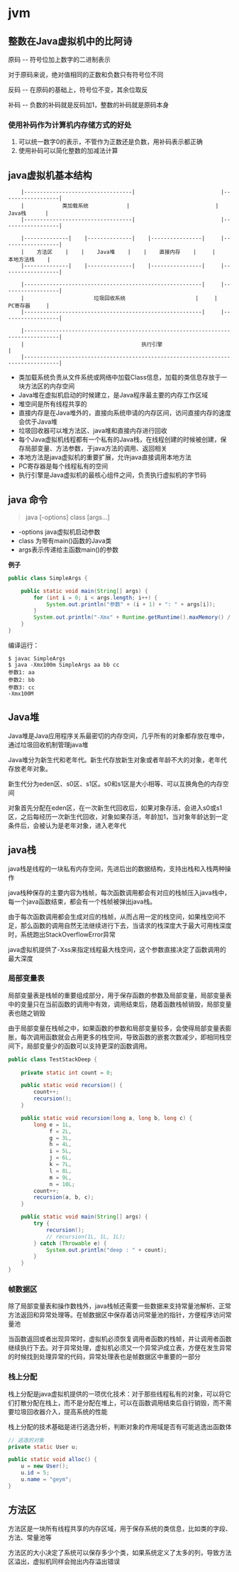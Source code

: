 # jvm

## 整数在Java虚拟机中的比阿诗

原码 -- 符号位加上数字的二进制表示

对于原码来说，绝对值相同的正数和负数只有符号位不同

反码 -- 在原码的基础上，符号位不变，其余位取反

补码 -- 负数的补码就是反码加1，整数的补码就是原码本身


### 使用补码作为计算机内存储方式的好处

1. 可以统一数字0的表示，不管作为正数还是负数，用补码表示都正确
2. 使用补码可以简化整数的加减法计算

## java虚拟机基本结构
```
    |----------------------------------|                           |------------------|
    |            类加载系统            |                           |      Java栈      |
    |----------------------------------|                           |------------------|

    |--------------|    |--------------|    |----------------|     |------------------|
    |    方法区    |    |    Java堆    |    |    直接内存    |     |    本地方法栈    |
    |--------------|    |--------------|    |----------------|     |------------------|
	
    |--------------------------------------------------------|     |------------------|
    |                      垃圾回收系统                      |     |     PC寄存器     |
    |--------------------------------------------------------|     |------------------|

    |---------------------------------------------------------------------------------|
    |                                     执行引擎                                    |
    |---------------------------------------------------------------------------------|
```

* 类加载系统负责从文件系统或网络中加载Class信息，加载的类信息存放于一块方法区的内存空间
* Java堆在虚拟机启动的时候建立，是Java程序最主要的内存工作区域
* 堆空间是所有线程共享的
* 直接内存是在Java堆外的，直接向系统申请的内存区间，访问直接内存的速度会优于Java堆
* 垃圾回收器可以堆方法区、java堆和直接内存进行回收
* 每个Java虚拟机线程都有一个私有的Java栈，在线程创建的时候被创建，保存局部变量、方法参数，于java方法的调用、返回相关
* 本地方法是java虚拟机的重要扩展，允许java直接调用本地方法
* PC寄存器是每个线程私有的空间
* 执行引擎是Java虚拟机的最核心组件之间，负责执行虚拟机的字节码

## java 命令
> java [-options] class [args...]

* -options java虚拟机启动参数
* class 为带有main()函数的Java类
* args表示传递给主函数main()的参数

**例子**

```java
public class SimpleArgs {

	public static void main(String[] args) {
		for (int i = 0; i < args.length; i++) {
			System.out.println("参数" + (i + 1) + ": " + args[i]);
		}
		System.out.println("-Xmx" + Runtime.getRuntime().maxMemory() / 1000 / 1000 + "M");
	}
}
```

编译运行：
```
$ javac SimpleArgs
$ java -Xmx100m SimpleArgs aa bb cc
参数1: aa
参数2: bb
参数3: cc
-Xmx100M
 ```

## Java堆
Java堆是Java应用程序关系最密切的内存空间，几乎所有的对象都存放在堆中，通过垃圾回收机制管理java堆

Java堆分为新生代和老年代。新生代存放新生对象或者年龄不大的对象，老年代存放老年对象。

新生代分为eden区、s0区、s1区。s0和s1区是大小相等、可以互换角色的内存空间

对象首先分配在eden区，在一次新生代回收后，如果对象存活，会进入s0或s1区，之后每经历一次新生代回收，对象如果存活，年龄加1，当对象年龄达到一定条件后，会被认为是老年对象，进入老年代

## java栈
java栈是线程的一块私有内存空间，先进后出的数据结构，支持出栈和入栈两种操作

java栈种保存的主要内容为栈帧，每次函数调用都会有对应的栈帧压入java栈中，每一个java函数结束，都会有一个栈帧被弹出java栈。

由于每次函数调用都会生成对应的栈帧，从而占用一定的栈空间，如果栈空间不足，那么函数的调用自然无法继续进行下去，当请求的栈深度大于最大可用栈深度时，系统跑出StackOverflowError异常

java虚拟机提供了-Xss来指定线程最大栈空间，这个参数直接决定了函数调用的最大深度

### 局部变量表
局部变量表是栈帧的重要组成部分，用于保存函数的参数及局部变量，局部变量表中的变量只在当前函数的调用中有效，调用结束后，随着函数栈帧销毁，局部变量表也随之销毁

由于局部变量在栈帧之中，如果函数的参数和局部变量较多，会使得局部变量表膨胀，每次调用函数就会占用更多的栈空间，导致函数的嵌套次数减少，即相同栈空间下，局部变量少的函数可以支持更深的函数调用。


```java
public class TestStackDeep {
	
	private static int count = 0;

	public static void recursion() {
		count++;
		recursion();
	}

	public static void recursion(long a, long b, long c) {
		long e = 1L,
			 f = 2L,
			 g = 3L,
			 h = 4L,
			 i = 5L,
			 j = 6L,
			 k = 7L,
			 l = 8L,
			 m = 9L,
			 n = 10L;
		count++;
		recursion(a, b, c);
	}

	public static void main(String[] args) {
		try {
			recursion();
			// recursion(1L, 1L, 1L);
		} catch (Throwable e) {
			System.out.println("deep : " + count);
		}
	}
}
```

### 帧数据区
除了局部变量表和操作数栈外，java栈帧还需要一些数据来支持常量池解析、正常方法返回和异常处理等。在帧数据区中保存着访问常量池的指针，方便程序访问常量池

当函数返回或者出现异常时，虚拟机必须恢复调用者函数的栈帧，并让调用者函数继续执行下去。对于异常处理，虚拟机必须又一个异常沪成立表，方便在发生异常的时候找到处理异常的代码，异常处理表也是帧数据区中重要的一部分

### 栈上分配
栈上分配是java虚拟机提供的一项优化技术：对于那些线程私有的对象，可以将它们打散分配在栈上，而不是分配在堆上，可以在函数调用结束后自行销毁，而不需要垃圾回收器介入，提高系统的性能

栈上分配的技术基础是进行逃逸分析，判断对象的作用域是否有可能逃逸出函数体

```java
// 逃逸的对象
private static User u;

public static void alloc() {
	u = new User();
	u.id = 5;
	u.name = "geym";
}
```

## 方法区
方法区是一块所有线程共享的内存区域，用于保存系统的类信息，比如类的字段、方法、常量池等

方法区的大小决定了系统可以保存多少个类，如果系统定义了太多的列，导致方法区溢出，虚拟机同样会抛出内存溢出错误


